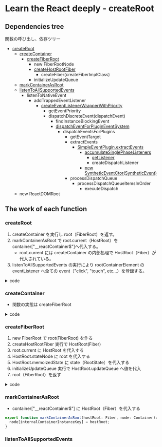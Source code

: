 # Learn the React deeply - createRoot

## Dependencies tree

関数の呼び出し、依存ツリー

* [createRoot](https://github.com/facebook/react/blob/v19.0.0/packages/react-dom/src/client/ReactDOMRoot.js#L161)
  * [createContainer](https://github.com/facebook/react/blob/v19.0.0/packages/react-reconciler/src/ReactFiberReconciler.js#L228)
    * [createFiberRoot](https://github.com/facebook/react/blob/v19.0.0/packages/react-reconciler/src/ReactFiberRoot.js#L144)
      * new FiberRootNode
      * [createHostRootFiber](https://github.com/facebook/react/blob/v19.0.0/packages/react-reconciler/src/ReactFiber.js#L527)
        * createFiber(createFiberImplClass)
      * initializeUpdateQueue
  * [markContainerAsRoot](https://github.com/facebook/react/blob/v19.0.0/packages/react-dom-bindings/src/client/ReactDOMComponentTree.js#L66)
  * [listenToAllSupportedEvents](https://github.com/facebook/react/blob/v19.0.0/packages/react-dom-bindings/src/events/DOMPluginEventSystem.js#L415)
    * listenToNativeEvent
      * addTrappedEventListener
        * [createEventListenerWrapperWithPriority](https://github.com/facebook/react/blob/v19.0.0/packages/react-dom-bindings/src/events/ReactDOMEventListener.js#L85)
          * getEventPriority
          * dispatchDiscreteEvent(dispatchEvent)
            * findInstanceBlockingEvent
            * [dispatchEventForPluginEventSystem](https://github.com/facebook/react/blob/v19.0.0/packages/react-dom-bindings/src/events/DOMPluginEventSystem.js#L566)
              * dispatchEventsForPlugins
                * getEventTarget
                * extractEvents
                  * [SimpleEventPlugin.extractEvents](https://github.com/facebook/react/blob/v19.0.0/packages/react-dom-bindings/src/events/plugins/SimpleEventPlugin.js#L56)
                    * [accumulateSinglePhaseListeners](https://github.com/facebook/react/blob/v19.0.0/packages/react-dom-bindings/src/events/DOMPluginEventSystem.js#L694)
                      * [getListener](https://github.com/facebook/react/blob/v19.0.0/packages/react-native-renderer/src/legacy-events/ResponderEventPlugin.js#L241)
                      * createDispatchListener
                    * [new SyntheticEventCtor(SyntheticEvent)](https://github.com/facebook/react/blob/v19.0.0/packages/react-dom-bindings/src/events/SyntheticEvent.js#L46)
                * processDispatchQueue
                  * processDispatchQueueItemsInOrder
                    * executeDispatch
  * new ReactDOMRoot

## The work of each function

### createRoot

1. createContainer を実行し root（FiberRoot）を返す。
2. markContainerAsRoot で root.current（HostRoot）を container["__reactContainer$"]へ代入する。
    *  root.current には createContainer の内部処理で HostRoot（Fiber）が代入されている。
3. listenToAllSupportedEvents の実行により rootContainerElement の eventListener へ全ての event（"click", "touch", etc...）を登録する。

<details>

<summary>code</summary>

```ts
export function createRoot(
  container: Element | Document | DocumentFragment,
  options?: CreateRootOptions,
): RootType {
  // ...略

  // FiberRoot
  const root = createContainer(
    container,           // HTMLElement
    ConcurrentRoot,      // ConcurrentRoot = 1
    null,
    isStrictMode,
    concurrentUpdatesByDefaultOverride, // false
    identifierPrefix,    // option
    onUncaughtError,     // option
    onCaughtError,       // option
    onRecoverableError,  // option
    transitionCallbacks, // option
  );
  
  // root.current は HostRoot(Fiber)
  // container["__reactContainer$"] に HostRoot を代入する
  markContainerAsRoot(root.current, container);

  const rootContainerElement: Document | Element | DocumentFragment =
    container.nodeType === COMMENT_NODE
      ? (container.parentNode: any)
      : container;

  // rootContainerElement に全ての event を listen させる
  listenToAllSupportedEvents(rootContainerElement);

  return new ReactDOMRoot(root);
}
```

</details>

### createContainer

* 関数の実態は createFiberRoot

<details>

<summary>code</summary>

```ts
export function createContainer(
  containerInfo: Container,
  tag: RootTag,
  hydrationCallbacks: null | SuspenseHydrationCallbacks,
  isStrictMode: boolean,
  concurrentUpdatesByDefaultOverride: null | boolean,
  identifierPrefix: string,
  onUncaughtError: () => void,
  onCaughtError: () => void,
  onRecoverableError: () => void,
  transitionCallbacks: null | TransitionTracingCallbacks,
): OpaqueRoot {
  const hydrate = false;
  const initialChildren = null;
  return createFiberRoot(
    containerInfo,        // HTMLElement
    tag,                  // ConcurrentRoot = 1
    hydrate,              // false
    initialChildren,      // null
    hydrationCallbacks,   // null
    isStrictMode,         // true
    identifierPrefix,     // option
    onUncaughtError,      // option
    onCaughtError,        // option
    onRecoverableError,   // option
    transitionCallbacks,  // option
    null,
  );
}
```

</details>

### createFiberRoot

1. new FiberRoot で root(FiberRoot) を作る
2. createHostRootFiber 実行で HostRoot(Fiber)
3. root.current に HostRoot を代入する
4. HostRoot.stateNode に root を代入する
5. HostRoot.memoizedState に state（RootState）を代入する
6. initializeUpdateQueue 実行で HostRoot.updateQueue へ値を代入
7. root（FiberRoot）を返す

<details>

<summary>code</summary>

```ts
export function createFiberRoot(
  containerInfo: Container,
  tag: RootTag,
  hydrate: boolean,
  initialChildren: ReactNodeList,
  hydrationCallbacks: null | SuspenseHydrationCallbacks,
  isStrictMode: boolean,
  identifierPrefix: string,
  onUncaughtError: () => void,
  onCaughtError: () => void,
  onRecoverableError: () => void,
  transitionCallbacks: null | TransitionTracingCallbacks,
  formState: ReactFormState<any, any> | null,
): FiberRoot {
  // FiberRoot を作成
  const root: FiberRoot = (new FiberRootNode(
    containerInfo, 
    tag,
    hydrate,
    identifierPrefix,
    onUncaughtError,
    onCaughtError,
    onRecoverableError,
    formState,
  ): any);

  // Fiber（HostRoot）を作成
  const uninitializedFiber = createHostRootFiber(tag, isStrictMode);

  // FiberRoot の current に Fiber（HostRoot）を設定
  root.current = uninitializedFiber;
  uninitializedFiber.stateNode = root;

  if (enableCache) {
    const initialCache = createCache();
    retainCache(initialCache);
    root.pooledCache = initialCache;
    retainCache(initialCache);

    const initialState: RootState = {
      element: initialChildren,
      isDehydrated: hydrate,
      cache: initialCache,
    };
    uninitializedFiber.memoizedState = initialState;
  } else {
    const initialState: RootState = {
      element: initialChildren,
      isDehydrated: hydrate,
      cache: (null: any), // not enabled yet
    };
    uninitializedFiber.memoizedState = initialState;
  }

  // HostRoot.updateQueue に値を代入
  initializeUpdateQueue(uninitializedFiber);

  return root;
}
```

</details>

### markContainerAsRoot

* container["__reactContainer$"] に HostRoot（Fiber）を代入する

```ts
export function markContainerAsRoot(hostRoot: Fiber, node: Container): void {
  node[internalContainerInstanceKey] = hostRoot;
}
```

### listenToAllSupportedEvents
